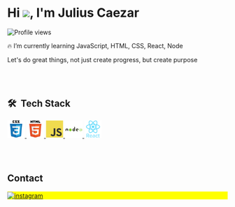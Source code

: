 
<h1 align="left">Hi <img src="https://raw.githubusercontent.com/kaueMarques/kaueMarques/master/hi.gif" height="30px">, I'm Julius Caezar</h1>
<p align="left"> <img src="https://komarev.com/ghpvc/?username=juliuscaezarff&color=yellow" alt="Profile views" /> </p>

🔥 I’m currently learning JavaScript, HTML, CSS, React, Node

<p>Let's do great things, not just create progress, but create purpose</p>

<br><br>

## 🛠 &nbsp;Tech Stack
<p align="left"> <a href="https://www.w3schools.com/css/" target="_blank" rel="noreferrer"> <img src="https://raw.githubusercontent.com/devicons/devicon/master/icons/css3/css3-original-wordmark.svg" alt="css3" width="40" height="40"/> </a> <a href="https://www.w3.org/html/" target="_blank" rel="noreferrer"> <img src="https://raw.githubusercontent.com/devicons/devicon/master/icons/html5/html5-original-wordmark.svg" alt="html5" width="40" height="40"/> </a> <a href="https://developer.mozilla.org/en-US/docs/Web/JavaScript" target="_blank" rel="noreferrer"> <img src="https://raw.githubusercontent.com/devicons/devicon/master/icons/javascript/javascript-original.svg" alt="javascript" width="40" height="40"/> </a> <a href="https://nodejs.org" target="_blank" rel="noreferrer"> <img src="https://raw.githubusercontent.com/devicons/devicon/master/icons/nodejs/nodejs-original-wordmark.svg" alt="nodejs" width="40" height="40"/> </a> <a href="https://reactjs.org/" target="_blank" rel="noreferrer"> <img src="https://raw.githubusercontent.com/devicons/devicon/master/icons/react/react-original-wordmark.svg" alt="react" width="40" height="40"/> </a> </p>


<br><br>
<!--
## ⚙️ &nbsp;GitHub Analytics

<p align="center">
<img width="515em" src="https://github-readme-stats.vercel.app/api?username=juliuscaezarff&show_icons=true&theme=vision-friendly-dark" alt="julius stats"/>
</p>

<br><br>
-->

## Contact

<p align="left" style="background:yellow">
<!--<a href="" target="_blank">
  <img align="center" src="https://img.shields.io/badge/-julius-05122A?style=flat&logo=linkedin" alt="linkedin"/>
</a>-->
<a href="https://www.instagram.com/julius__caezar/" target="_blank">
 <img align="center" src="https://img.shields.io/badge/-julius__caezar-05122A?style=flat&logo=instagram" alt="instagram"/>
</a>
</p>




<!--
Here are some ideas to get you started:

- 🔭 I’m currently working on ...
- 🌱 I’m currently learning ...
- 👯 I’m looking to collaborate on ...
- 🤔 I’m looking for help with ...
- 💬 Ask me about ...
- 📫 How to reach me: ...
- 😄 Pronouns: ...
- ⚡ Fun fact: ...
-->
